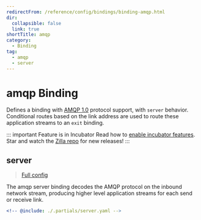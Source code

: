 ```yaml
---
redirectFrom: /reference/config/bindings/binding-amqp.html
dir:
  collapsible: false
  link: true
shortTitle: amqp
category:
  - Binding
tag:
  - amqp
  - server
---
```


# amqp Binding

Defines a binding with [AMQP 1.0](https://docs.oasis-open.org/amqp/core/v1.0/os/amqp-core-overview-v1.0-os.html) protocol support, with `server` behavior. Conditional routes based on the link address are used to route these application streams to an `exit` binding.

::: important Feature is in Incubator
Read how to [enable incubator features](../..//deployment/configure-zilla/incubator-features/README.md). Star and watch the [Zilla repo](https://github.com/aklivity/zilla/releases) for new releases!
:::

## server

> [Full config](./server.md)

The amqp server binding decodes the AMQP protocol on the inbound network stream, producing higher level application streams for each send or receive link.

```yaml {3}
<!-- @include: ./.partials/server.yaml -->
```
